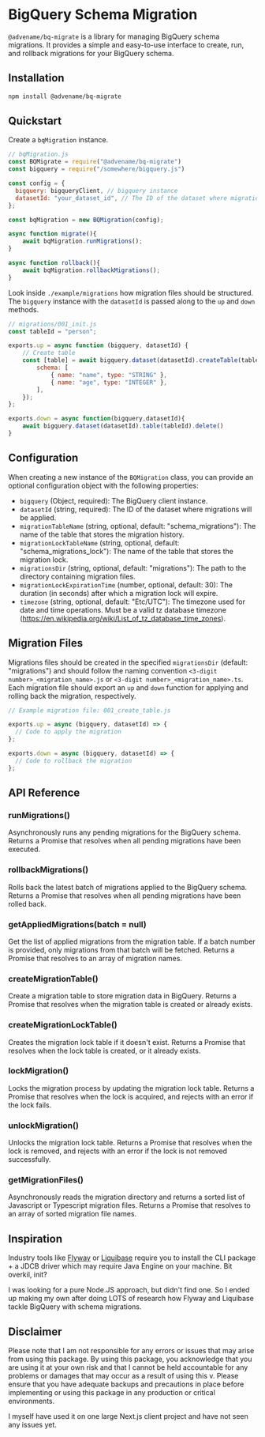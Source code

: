 # BigQuery Schema Migration

`@advename/bq-migrate` is a library for managing BigQuery schema migrations. It provides a simple and easy-to-use interface to create, run, and rollback migrations for your BigQuery schema.

## Installation

```sh
npm install @advename/bq-migrate
```

## Quickstart

Create a `bqMigration` instance.

```js
// bqMigration.js
const BQMigrate = require("@advename/bq-migrate")
const bigquery = require("/somewhere/bigquery.js")

const config = {
  bigquery: bigqueryClient, // bigquery instance 
  datasetId: "your_dataset_id", // The ID of the dataset where migrations will be applied
};

const bqMigration = new BQMigration(config);

async function migrate(){
    await bqMigration.runMigrations();
}

async function rollback(){
    await bqMigration.rollbackMigrations();
}
```

Look inside `./example/migrations` how migration files should be structured. The `bigquery` instance with the `datasetId` is passed along to the `up` and `down` methods.

```js
// migrations/001_init.js
const tableId = "person";

exports.up = async function (bigquery, datasetId) {
    // Create table
    const [table] = await bigquery.dataset(datasetId).createTable(tableId, {
        schema: [
            { name: "name", type: "STRING" },
            { name: "age", type: "INTEGER" },
        ],
    });
};

exports.down = async function(bigquery,datasetId){
    await bigquery.dataset(datasetId).table(tableId).delete()
}
```

## Configuration

When creating a new instance of the `BQMigration` class, you can provide an optional configuration object with the following properties:

- `bigquery` (Object, required): The BigQuery client instance.
- `datasetId` (string, required): The ID of the dataset where migrations will be applied.
- `migrationTableName` (string, optional, default: "schema_migrations"): The name of the table that stores the migration history.
- `migrationLockTableName` (string, optional, default: "schema_migrations_lock"): The name of the table that stores the migration lock.
- `migrationsDir` (string, optional, default: "migrations"): The path to the directory containing migration files.
- `migrationLockExpirationTime` (number, optional, default: 30): The duration (in seconds) after which a migration lock will expire.
- `timezone` (string, optional, default: "Etc/UTC"): The timezone used for date and time operations. Must be a valid tz database timezone (https://en.wikipedia.org/wiki/List_of_tz_database_time_zones).

## Migration Files

Migrations files should be created in the specified `migrationsDir` (default: "migrations") and should follow the naming convention `<3-digit number>_<migration_name>.js` or `<3-digit number>_<migration_name>.ts`. Each migration file should export an `up` and `down` function for applying and rolling back the migration, respectively.

```js
// Example migration file: 001_create_table.js

exports.up = async (bigquery, datasetId) => {
  // Code to apply the migration
};

exports.down = async (bigquery, datasetId) => {
  // Code to rollback the migration
};
```

## API Reference

### runMigrations()

Asynchronously runs any pending migrations for the BigQuery schema. Returns a Promise that resolves when all pending migrations have been executed.

### rollbackMigrations()

Rolls back the latest batch of migrations applied to the BigQuery schema. Returns a Promise that resolves when all pending migrations have been rolled back.

### getAppliedMigrations(batch = null)

Get the list of applied migrations from the migration table. If a batch number is provided, only migrations from that batch will be fetched. Returns a Promise that resolves to an array of migration names.

### createMigrationTable()

Create a migration table to store migration data in BigQuery. Returns a Promise that resolves when the migration table is created or already exists.

### createMigrationLockTable()

Creates the migration lock table if it doesn't exist. Returns a Promise that resolves when the lock table is created, or it already exists.

### lockMigration()

Locks the migration process by updating the migration lock table. Returns a Promise that resolves when the lock is acquired, and rejects with an error if the lock fails.

### unlockMigration()

Unlocks the migration lock table. Returns a Promise that resolves when the lock is removed, and rejects with an error if the lock is not removed successfully.

### getMigrationFiles()

Asynchronously reads the migration directory and returns a sorted list of Javascript or Typescript migration files. Returns a Promise that resolves to an array of sorted migration file names.


## Inspiration
Industry tools like [Flyway](https://flywaydb.org/documentation/database/big-query) or [Liquibase](https://github.com/liquibase/liquibase-bigquery) require you to install the CLI package + a JDCB driver which may require Java Engine on your machine.
Bit overkil, init?

I was looking for a pure Node.JS approach, but didn't find one. So I ended up making my own after doing LOTS of research how Flyway and Liquibase tackle BigQuery with schema migrations.

## Disclaimer
Please note that I am not responsible for any errors or issues that may arise from using this package. By using this package, you acknowledge that you are using it at your own risk and that I cannot be held accountable for any problems or damages that may occur as a result of using this v. Please ensure that you have adequate backups and precautions in place before implementing or using this package in any production or critical environments.

I myself have used it on one large Next.js client project and have not seen any issues yet.